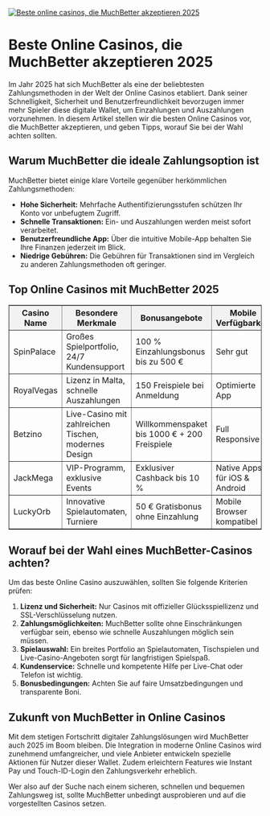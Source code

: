 [![Beste online casinos, die MuchBetter akzeptieren 2025](https://123-caf.pages.dev/gitsignup.png)](https://vrmoo.ru/Bt82HjjY)

<h1>Beste Online Casinos, die MuchBetter akzeptieren 2025</h1> <p>Im Jahr 2025 hat sich MuchBetter als eine der beliebtesten Zahlungsmethoden in der Welt der Online Casinos etabliert. Dank seiner Schnelligkeit, Sicherheit und Benutzerfreundlichkeit bevorzugen immer mehr Spieler diese digitale Wallet, um Einzahlungen und Auszahlungen vorzunehmen. In diesem Artikel stellen wir die besten Online Casinos vor, die MuchBetter akzeptieren, und geben Tipps, worauf Sie bei der Wahl achten sollten.</p>  <h2>Warum MuchBetter die ideale Zahlungsoption ist</h2> <p>MuchBetter bietet einige klare Vorteile gegenüber herkömmlichen Zahlungsmethoden:</p> <ul>   <li><strong>Hohe Sicherheit:</strong> Mehrfache Authentifizierungsstufen schützen Ihr Konto vor unbefugtem Zugriff.</li>   <li><strong>Schnelle Transaktionen:</strong> Ein- und Auszahlungen werden meist sofort verarbeitet.</li>   <li><strong>Benutzerfreundliche App:</strong> Über die intuitive Mobile-App behalten Sie Ihre Finanzen jederzeit im Blick.</li>   <li><strong>Niedrige Gebühren:</strong> Die Gebühren für Transaktionen sind im Vergleich zu anderen Zahlungsmethoden oft geringer.</li> </ul>  <h2>Top Online Casinos mit MuchBetter 2025</h2> <table border="1" cellpadding="8" cellspacing="0" style="border-collapse: collapse; width: 100%;">   <thead>     <tr style="background-color: #f2f2f2;">       <th>Casino Name</th>       <th>Besondere Merkmale</th>       <th>Bonusangebote</th>       <th>Mobile Verfügbarkeit</th>     </tr>   </thead>   <tbody>     <tr>       <td>SpinPalace</td>       <td>Großes Spielportfolio, 24/7 Kundensupport</td>       <td>100 % Einzahlungsbonus bis zu 500 €</td>       <td>Sehr gut</td>     </tr>     <tr>       <td>RoyalVegas</td>       <td>Lizenz in Malta, schnelle Auszahlungen</td>       <td>150 Freispiele bei Anmeldung</td>       <td>Optimierte App</td>     </tr>     <tr>       <td>Betzino</td>       <td>Live-Casino mit zahlreichen Tischen, modernes Design</td>       <td>Willkommenspaket bis 1000 € + 200 Freispiele</td>       <td>Full Responsive</td>     </tr>     <tr>       <td>JackMega</td>       <td>VIP-Programm, exklusive Events</td>       <td>Exklusiver Cashback bis 10 %</td>       <td>Native Apps für iOS & Android</td>     </tr>     <tr>       <td>LuckyOrb</td>       <td>Innovative Spielautomaten, Turniere</td>       <td>50 € Gratisbonus ohne Einzahlung</td>       <td>Mobile Browser kompatibel</td>     </tr>   </tbody> </table>  <h2>Worauf bei der Wahl eines MuchBetter-Casinos achten?</h2> <p>Um das beste Online Casino auszuwählen, sollten Sie folgende Kriterien prüfen:</p> <ol>   <li><strong>Lizenz und Sicherheit:</strong> Nur Casinos mit offizieller Glücksspiellizenz und SSL-Verschlüsselung nutzen.</li>   <li><strong>Zahlungsmöglichkeiten:</strong> MuchBetter sollte ohne Einschränkungen verfügbar sein, ebenso wie schnelle Auszahlungen möglich sein müssen.</li>   <li><strong>Spielauswahl:</strong> Ein breites Portfolio an Spielautomaten, Tischspielen und Live-Casino-Angeboten sorgt für langfristigen Spielspaß.</li>   <li><strong>Kundenservice:</strong> Schnelle und kompetente Hilfe per Live-Chat oder Telefon ist wichtig.</li>   <li><strong>Bonusbedingungen:</strong> Achten Sie auf faire Umsatzbedingungen und transparente Boni.</li> </ol>  <h2>Zukunft von MuchBetter in Online Casinos</h2> <p>Mit dem stetigen Fortschritt digitaler Zahlungslösungen wird MuchBetter auch 2025 im Boom bleiben. Die Integration in moderne Online Casinos wird zunehmend umfangreicher, und viele Anbieter entwickeln spezielle Aktionen für Nutzer dieser Wallet. Zudem erleichtern Features wie Instant Pay und Touch-ID-Login den Zahlungsverkehr erheblich.</p>  <p>Wer also auf der Suche nach einem sicheren, schnellen und bequemen Zahlungsweg ist, sollte MuchBetter unbedingt ausprobieren und auf die vorgestellten Casinos setzen.</p>